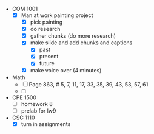 - COM 1001
	- [x] Man at work painting project
		- [x] pick painting
		- [x] do research
		- [x] gather chunks (do more research)
		- [x] make slide and add chunks and captions
			- [x] past
			- [x] present
			- [x] future
		- [x] make voice over (4 minutes)
- Math
	- [ ] Page 863, # 5, 7, 11, 17, 33, 35, 39, 43, 53, 57, 61
	- [ ] 
- CPE 1500
	- [ ] homework 8
	- [ ] prelab for lw9
- CSC 1110
	- [x] turn in assignments
